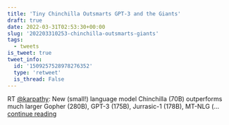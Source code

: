 ```yaml
---
title: 'Tiny Chinchilla Outsmarts GPT-3 and the Giants'
draft: true
date: 2022-03-31T02:53:30+00:00
slug: '202203310253-chinchilla-outsmarts-giants'
tags:
  - tweets
is_tweet: true
tweet_info:
  id: '1509257528978276352'
  type: 'retweet'
  is_thread: False
---
```




RT [@karpathy](https://x.com/karpathy): New (small!) language model Chinchilla (70B) outperforms much larger Gopher (280B), GPT-3 (175B), Jurrasic-1 (178B), MT-NLG (… [continue reading](https://x.com/sytelus/status/1509257528978276352)
